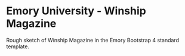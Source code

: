 # Emory University - Winship Magazine

Rough sketch of Winship Magazine in the Emory Bootstrap 4 standard template.